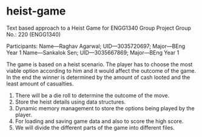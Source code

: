 # heist-game
Text based approach to a Heist Game for ENGG1340 Group Project
Group No.: 220 (ENGG1340)

Participants:
Name—Raghav Agarwal; UID—3035720697; Major—BEng Year 1
Name—Sankalok Sen; UID—3035667869; Major—BEng Year 1


The game is based on a heist scenario. The player has to choose the most viable option
	according to him and it would affect the outcome of the game.
In the end the winner is determined by the amount of cash looted and the least amount of casualties.
1.    There will be a die roll to determine the outcome of the move.
2.    Store the heist details using data structures. 
3.    Dynamic memory management to store the options being played by the player.
4.    For loading and saving game data and also to score the high score.
5.    We will divide the different parts of the game into different files.

